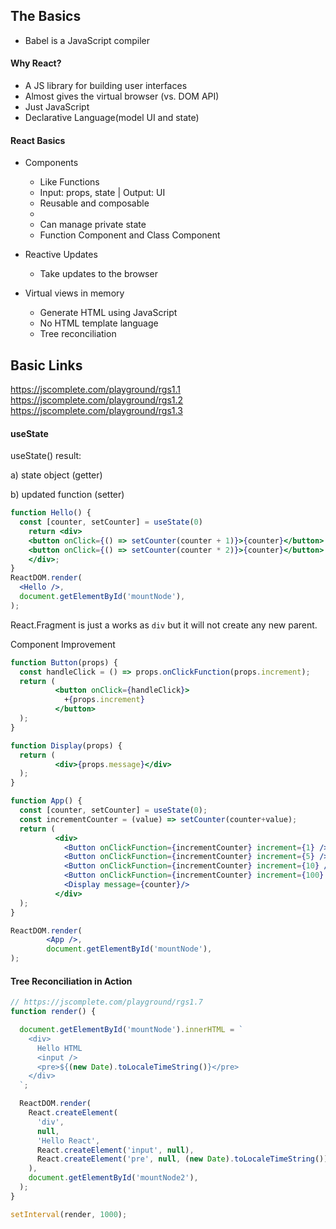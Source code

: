 ## The Basics
- Babel is a JavaScript compiler

#### Why React?
- A JS library for building user interfaces
- Almost gives the virtual browser (vs. DOM API)
- Just JavaScript
- Declarative Language(model UI and state)

#### React Basics
- Components
  - Like Functions
  - Input: props, state | Output: UI
  - Reusable and composable
  - <Component></Component>
  - Can manage private state
  - Function Component and Class Component  
    
- Reactive Updates
  - Take updates to the browser

- Virtual views in memory
  - Generate HTML using JavaScript
  - No HTML template language
  - Tree reconciliation
  
Basic Links
-----------
https://jscomplete.com/playground/rgs1.1
https://jscomplete.com/playground/rgs1.2
https://jscomplete.com/playground/rgs1.3

#### useState
useState() result: 

a) state object (getter)

b) updated function (setter)

```jsx
function Hello() {
  const [counter, setCounter] = useState(0)
	return <div>
    <button onClick={() => setCounter(counter + 1)}>{counter}</button>
    <button onClick={() => setCounter(counter * 2)}>{counter}</button>
	</div>;
}
ReactDOM.render(
  <Hello />, 
  document.getElementById('mountNode'),
);
```

React.Fragment is just a works as `div` but it will not create any new parent.

Component Improvement

```jsx
function Button(props) {
  const handleClick = () => props.onClickFunction(props.increment);
  return (
          <button onClick={handleClick}>
            +{props.increment}
          </button>
  );
}

function Display(props) {
  return (
          <div>{props.message}</div>
  );
}

function App() {
  const [counter, setCounter] = useState(0);
  const incrementCounter = (value) => setCounter(counter+value);
  return (
          <div>
            <Button onClickFunction={incrementCounter} increment={1} />
            <Button onClickFunction={incrementCounter} increment={5} />
            <Button onClickFunction={incrementCounter} increment={10} />
            <Button onClickFunction={incrementCounter} increment={100} />
            <Display message={counter}/>
          </div>
  );
}

ReactDOM.render(
        <App />,
        document.getElementById('mountNode'),
);
```

#### Tree Reconciliation in Action

```jsx
// https://jscomplete.com/playground/rgs1.7
function render() {

  document.getElementById('mountNode').innerHTML = `
    <div>
      Hello HTML
      <input />
      <pre>${(new Date).toLocaleTimeString()}</pre>
    </div>
  `;

  ReactDOM.render(
    React.createElement(
      'div', 
      null, 
      'Hello React',
      React.createElement('input', null),
      React.createElement('pre', null, (new Date).toLocaleTimeString()),
    ),
    document.getElementById('mountNode2'),
  );
}

setInterval(render, 1000);
```